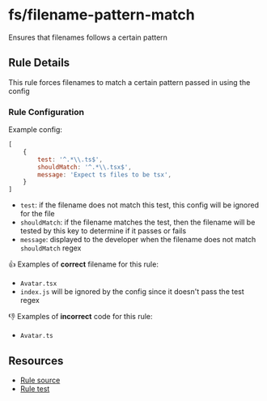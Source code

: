 # fs/filename-pattern-match

Ensures that filenames follows a certain pattern

## Rule Details

This rule forces filenames to match a certain pattern passed in using the config

### Rule Configuration

Example config:
```js
[
    {
        test: '^.*\\.ts$',
        shouldMatch: '^.*\\.tsx$',
        message: 'Expect ts files to be tsx',
    }
]
```

* `test`: if the filename does not match this test, this config will be ignored for the file
* `shouldMatch`: if the filename matches the test, then the filename will be tested by this key to determine if it passes or fails
* `message`: displayed to the developer when the filename does not match `shouldMatch` regex

👍 Examples of **correct** filename for this rule:

* `Avatar.tsx`
* `index.js` will be ignored by the config since it doesn't pass the test regex

👎 Examples of **incorrect** code for this rule:

* `Avatar.ts`

## Resources

- [Rule source](./index.tsx)
- [Rule test](./test.tsx)
